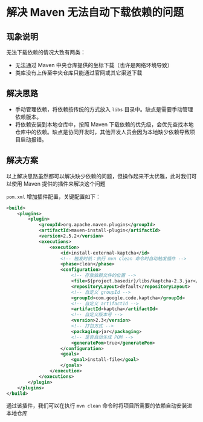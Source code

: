 # 解决 Maven 无法自动下载依赖的问题

## 现象说明

无法下载依赖的情况大致有两类：

- 无法通过 Maven 中央仓库提供的坐标下载（也许是网络环境导致）
- 类库没有上传至中央仓库只能通过官网或其它渠道下载

## 解决思路

- 手动管理依赖，将依赖按传统的方式放入 `libs` 目录中。缺点是需要手动管理依赖版本。
- 将依赖安装到本地仓库中，按照 Maven 下载依赖的优先级，会优先查找本地仓库中的依赖。缺点是协同开发时，其他开发人员会因为本地缺少依赖导致项目启动报错。

## 解决方案

以上解决思路虽然都可以解决缺少依赖的问题，但操作起来不太优雅，此时我们可以使用 Maven 提供的插件来解决这个问题

`pom.xml` 增加插件配置，关键配置如下：

```xml
<build>
    <plugins>
        <plugin>
            <groupId>org.apache.maven.plugins</groupId>
            <artifactId>maven-install-plugin</artifactId>
            <version>2.5.2</version>
            <executions>
                <execution>
                    <id>install-external-kaptcha</id>
                    <!-- 触发时机：执行 mvn clean 命令时自动触发插件 -->
                    <phase>clean</phase>
                    <configuration>
                        <!-- 存放依赖文件的位置 -->
                        <file>${project.basedir}/libs/kaptcha-2.3.jar</file>
                        <repositoryLayout>default</repositoryLayout>
                        <!-- 自定义 groupId -->
                        <groupId>com.google.code.kaptcha</groupId>
                        <!-- 自定义 artifactId -->
                        <artifactId>kaptcha</artifactId>
                        <!-- 自定义版本号 -->
                        <version>2.3</version>
                        <!-- 打包方式 -->
                        <packaging>jar</packaging>
                        <!-- 是否自动生成 POM -->
                        <generatePom>true</generatePom>
                    </configuration>
                    <goals>
                        <goal>install-file</goal>
                    </goals>
                </execution>
            </executions>
        </plugin>
    </plugins>
</build>
```

通过该插件，我们可以在执行 `mvn clean` 命令时将项目所需要的依赖自动安装进本地仓库